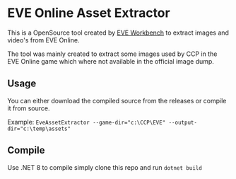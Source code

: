 ﻿# EVE Online Asset Extractor
This is a OpenSource tool created by [EVE Workbench](https://eveworkbench.com) to extract images and video's from EVE Online.

The tool was mainly created to extract some images used by CCP in the EVE Online game which where not available in the official image dump.

## Usage
You can either download the compiled source from the releases or compile it from source.

Example: `EveAssetExtractor --game-dir="c:\CCP\EVE" --output-dir="c:\temp\assets"`

## Compile
Use .NET 8 to compile simply clone this repo and run `dotnet build`